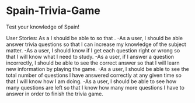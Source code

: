 # Spain-Trivia-Game
Test your knowledge of Spain!

User Stories: As a <role> I should be able to <goal> so that <reason>.
-As a user, I should be able answer trivia questions so that I can increase my knowledge of the subject matter.
-As a user, I should know if I get each question right or wrong so that I will know what I need to study.
-As a user, if I answer a question incorrectly, I should be able to see the correct answer so that I will learn new information by playing the game.
-As a user, I should be able to see the total number of questions I have answered correctly at any given time so that I will know how I am doing.
-As a user, I should be able to see how many questions are left so that I know how many more questions I have to answer in order to finish the trivia game.
